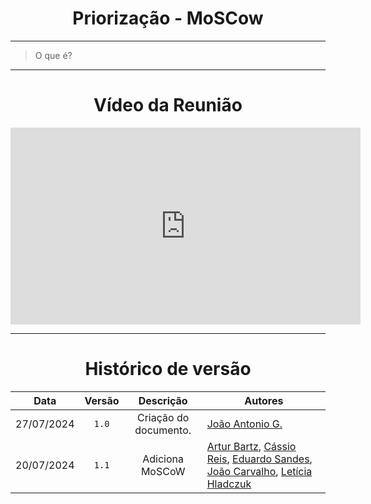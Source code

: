 <center>

# Priorização - MoSCow 

</center>

---

> O que é?

---

<center>

# Vídeo da Reunião

</center>

<center>

<iframe width="560" height="315" src="https://www.youtube.com/embed/tQbWVfDyctw?si=c6PqJV4DpcoM_YYk" title="YouTube video player" frameborder="0" allow="accelerometer; autoplay; clipboard-write; encrypted-media; gyroscope; picture-in-picture; web-share" referrerpolicy="strict-origin-when-cross-origin" allowfullscreen></iframe>

</center>

---

<center>

# Histórico de versão

</center>

<div style="margin: 0 auto; width: fit-content;">

|    Data    | Versão |       Descrição       | Autores                                                                                                                                                                                                                                    |
|:----------:|:------:|:---------------------:|--------------------------------------------------------------------------------------------------------------------------------------------------------------------------------------------------------------------------------------------|
| 27/07/2024 | `1.0`  | Criação do documento. | [João Antonio G.](https://github.com/joaoseisei)                                                                                                                                                                                           |
| 20/07/2024 | `1.1`  |    Adiciona MoSCoW    | [Artur Bartz](https://github.com/H0lzz), [Cássio Reis](https://github.com/csreis72), [Eduardo Sandes](https://github.com/DiceRunner714), [João Carvalho](https://github.com/joaoseisei), [Letícia Hladczuk](https://github.com/HladczukLe) |

</div>
